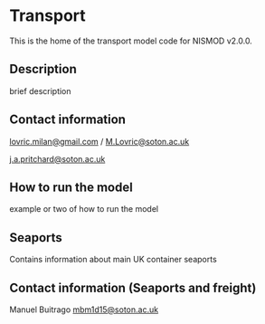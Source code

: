 # Transport

This is the home of the transport model code for NISMOD v2.0.0.

## Description

brief description

## Contact information

lovric.milan@gmail.com / M.Lovric@soton.ac.uk

j.a.pritchard@soton.ac.uk

## How to run the model

example or two of how to run the model

## Seaports

Contains information about main UK container seaports

## Contact information (Seaports and freight)

Manuel Buitrago
mbm1d15@soton.ac.uk